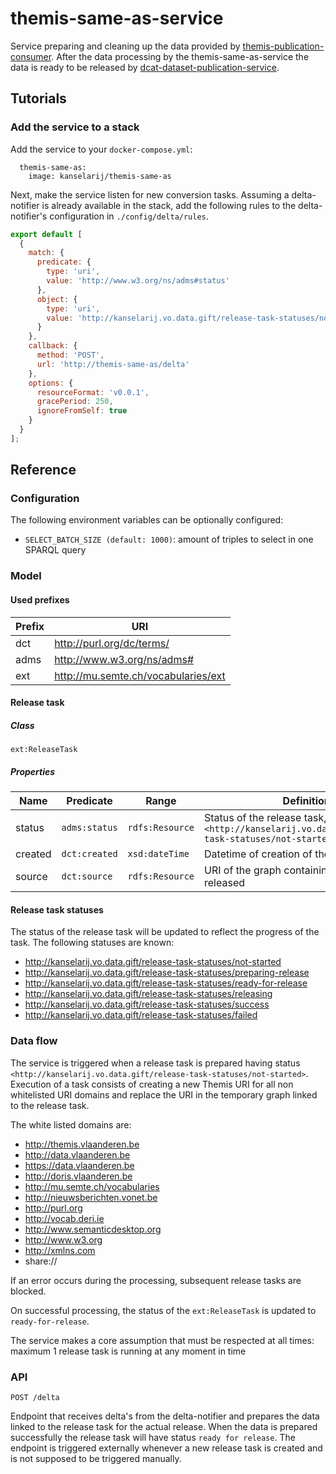 # themis-same-as-service

Service preparing and cleaning up the data provided by [themis-publication-consumer](http://github.com/kanselarij-vlaanderen/themis-publication-consumer). After the data processing by the themis-same-as-service the data is ready to be released by [dcat-dataset-publication-service](http://github.com/kanselarij-vlaanderen/dcat-dataset-publication-service).


## Tutorials
### Add the service to a stack
Add the service to your `docker-compose.yml`:

```
  themis-same-as:
    image: kanselarij/themis-same-as
```

Next, make the service listen for new conversion tasks. Assuming a delta-notifier is already available in the stack, add the following rules to the delta-notifier's configuration in `./config/delta/rules`.

```javascript
export default [
  {
    match: {
      predicate: {
        type: 'uri',
        value: 'http://www.w3.org/ns/adms#status'
      },
      object: {
        type: 'uri',
        value: 'http://kanselarij.vo.data.gift/release-task-statuses/not-started'
      }
    },
    callback: {
      method: 'POST',
      url: 'http://themis-same-as/delta'
    },
    options: {
      resourceFormat: 'v0.0.1',
      gracePeriod: 250,
      ignoreFromSelf: true
    }
  }
];
```

## Reference
### Configuration

The following environment variables can be optionally configured:

* `SELECT_BATCH_SIZE (default: 1000)`: amount of triples to select in one SPARQL query

### Model
#### Used prefixes
| Prefix | URI                                                       |
|--------|-----------------------------------------------------------|
| dct    | http://purl.org/dc/terms/                                 |
| adms   | http://www.w3.org/ns/adms#                                |
| ext    | http://mu.semte.ch/vocabularies/ext                       |


#### Release task
##### Class
`ext:ReleaseTask`
##### Properties
| Name    | Predicate     | Range           | Definition                                                                                                        |
|---------|---------------|-----------------|-------------------------------------------------------------------------------------------------------------------|
| status  | `adms:status` | `rdfs:Resource` | Status of the release task, initially set to `<http://kanselarij.vo.data.gift/release-task-statuses/not-started>` |
| created | `dct:created` | `xsd:dateTime`  | Datetime of creation of the task                                                                                  |
| source  | `dct:source`  | `rdfs:Resource` | URI of the graph containing the data to be released                                                               |

#### Release task statuses
The status of the release task will be updated to reflect the progress of the task. The following statuses are known:
* http://kanselarij.vo.data.gift/release-task-statuses/not-started
* http://kanselarij.vo.data.gift/release-task-statuses/preparing-release
* http://kanselarij.vo.data.gift/release-task-statuses/ready-for-release
* http://kanselarij.vo.data.gift/release-task-statuses/releasing
* http://kanselarij.vo.data.gift/release-task-statuses/success
* http://kanselarij.vo.data.gift/release-task-statuses/failed

### Data flow
The service is triggered when a release task is prepared having status `<http://kanselarij.vo.data.gift/release-task-statuses/not-started>`. Execution of a task consists of creating a new Themis URI for all non whitelisted URI domains and replace the URI in the temporary graph linked to the release task.

The white listed domains are:
* http://themis.vlaanderen.be
* http://data.vlaanderen.be
* https://data.vlaanderen.be
* http://doris.vlaanderen.be
* http://mu.semte.ch/vocabularies
* http://nieuwsberichten.vonet.be
* http://purl.org
* http://vocab.deri.ie
* http://www.semanticdesktop.org
* http://www.w3.org
* http://xmlns.com
* share://

If an error occurs during the processing, subsequent release tasks are blocked.

On successful processing, the status of the `ext:ReleaseTask` is updated to `ready-for-release`.

The service makes a core assumption that must be respected at all times: maximum 1 release task is running at any moment in time

### API
```
POST /delta
```
Endpoint that receives delta's from the delta-notifier and prepares the data linked to the release task for the actual release. When the data is prepared successfully the release task will have status `ready for release`.
The endpoint is triggered externally whenever a new release task is created and is not supposed to be triggered manually.
